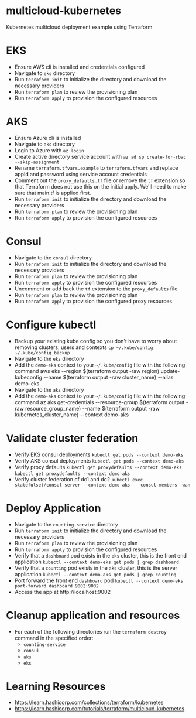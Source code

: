 # multicloud-kubernetes
Kubernetes multicloud deployment example using Terraform

# EKS

- Ensure AWS cli is installed and credentials configured
- Navigate to `eks` directory
- Run `terraform init` to initialize the directory and download the necessary providers
- Run `terraform plan` to review the provisioning plan
- Run `terraform apply` to provision the configured resources

# AKS

- Ensure Azure cli is installed
- Navigate to `aks` directory
- Login to Azure with `az login`
- Create active directory service account with `az ad sp create-for-rbac --skip-assignment`
- Rename `terraform.tfvars.example` to `terraform.tfvars` and replace appId and password using service account credentials
- Comment out the `proxy_defaults.tf` file or remove the `tf` extension so that Terraform does not use this on the initial apply. We'll need to make sure that main.tf is applied first.
- Run `terraform init` to initialize the directory and download the necessary providers
- Run `terraform plan` to review the provisioning plan
- Run `terraform apply` to provision the configured resources

# Consul

- Navigate to the `consul` directory
- Run `terraform init` to initialize the directory and download the necessary providers
- Run `terraform plan` to review the provisioning plan
- Run `terraform apply` to provision the configured resources
- Uncomment or add back the `tf` extension to the `proxy_defaults` file
- Run `terraform plan` to review the provisioning plan
- Run `terraform apply` to provision the configured proxy resources

# Configure kubectl

- Backup your existing kube config so you don't have to worry about removing clusters, users and contexts
  `cp ~/.kube/config ~/.kube/config_backup`
- Navigate to the `eks` directory
- Add the `demo-eks` context to your `~/.kube/config` file with the following command
  aws eks --region $(terraform output -raw region) update-kubeconfig --name $(terraform output -raw cluster_name) --alias demo-eks
- Navigate to the `aks` directory
- Add the `demo-aks` context to your `~/.kube/config` file with the following command
  az aks get-credentials --resource-group $(terraform output -raw resource_group_name) --name $(terraform output -raw kubernetes_cluster_name) --context demo-aks

# Validate cluster federation
- Verify EKS consul deployments
  `kubectl get pods --context demo-eks`
- Verify AKS consul deployments
  `kubectl get pods --context demo-aks`
- Verify proxy defaults
  `kubectl get proxydefaults --context demo-eks`
  `kubectl get proxydefaults --context demo-aks`
- Verify cluster federation of dc1 and dc2
  `kubectl exec statefulset/consul-server --context demo-aks -- consul members -wan`

# Deploy Application

- Navigate to the `counting-service` directory
- Run `terraform init` to initialize the directory and download the necessary providers
- Run `terraform plan` to review the provisioning plan
- Run `terraform apply` to provision the configured resources
- Verify that a `dashboard` pod exists in the `eks` cluster, this is the front end application
  `kubectl --context demo-eks get pods | grep dashboard`
- Verify that a `counting` pod exists in the `aks` cluster, this is the server application
  `kubectl --context demo-aks get pods | grep counting`
- Port forward the front end `dashboard` pod
  `kubectl --context demo-eks port-forward dashboard 9002:9002`
- Access the app at http://localhost:9002

# Cleanup application and resources

- For each of the following directories run the `terraform destroy` command in the specified order:
  - `counting-service`
  - `consul`
  - `aks`
  - `eks`

# Learning Resources
- https://learn.hashicorp.com/collections/terraform/kubernetes
- https://learn.hashicorp.com/tutorials/terraform/multicloud-kubernetes
